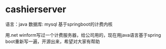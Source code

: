 # cashierserver
语言：java
数据库: mysql
基于springboot的计费内核

用.net winform写过一个计费服务器，给公司用的，现在用java语言基于spring boot重新写一遍，开源出来，希望对大家有帮助
